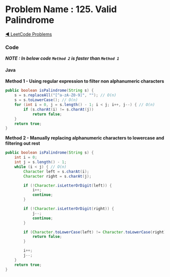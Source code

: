 # Problem Name : 125. Valid Palindrome

[:arrow_backward: LeetCode Problems](../README.md)

### Code

***NOTE : In below code `Method 2` is faster than `Method 1`***

#### Java

**Method 1 - Using regular expression to filter non alphanumeric characters**

```java
public boolean isPalindrome(String s) {
    s = s.replaceAll("[^a-zA-Z0-9]", ""); // O(n)
    s = s.toLowerCase(); // O(n)
    for (int i = 0, j = s.length() - 1; i < j; i++, j--) { // O(n)
        if (s.charAt(i) != s.charAt(j))
            return false;
    }
    return true;
}
```

**Method 2 - Manually replacing alphanumeric characters to lowercase and filtering out rest**

```java
public boolean isPalindrome(String s) {
    int i = 0;
    int j = s.length() - 1;
    while (i < j) { // O(n)
        Character left = s.charAt(i);
        Character right = s.charAt(j);

        if (!Character.isLetterOrDigit(left)) {
            i++;
            continue;
        }

        if (!Character.isLetterOrDigit(right)) {
            j--;
            continue;
        }

        if (Character.toLowerCase(left) != Character.toLowerCase(right)) {
            return false;
        }

        i++;
        j--;
    }
    return true;
}
```